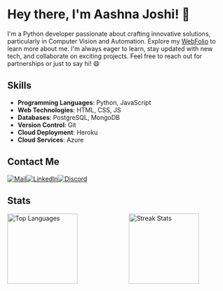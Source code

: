 # Hey there, I'm Aashna Joshi! 👋
I'm a Python developer passionate about crafting innovative solutions, particularly in Computer Vision and Automation. Explore my [WebFolio](https://aashnajoshi.github.io/Webfolio/) to learn more about me. 
I'm always eager to learn, stay updated with new tech, and collaborate on exciting projects. Feel free to reach out for partnerships or just to say hi! 😄

## Skills
- **Programming Languages**: Python, JavaScript
- **Web Technologies**: HTML, CSS, JS
- **Databases**: PostgreSQL, MongoDB
- **Version Control**: Git
- **Cloud Deployment**: Heroku
- **Cloud Services**: Azure
  
## Contact Me
[![Mail](https://img.icons8.com/?size=50&id=P7UIlhbpWzZm&format=png&color=000000)](mailto:aashna.joshi03@gmail.com)[![LinkedIn](https://img.icons8.com/?size=50&id=xuvGCOXi8Wyg&format=png&color=000000)](https://www.linkedin.com/in/aashnajoshi/)[![Discord](https://img.icons8.com/?size=45&id=YETjxBcCFpfB&format=png&color=000000)](https://discord.com/users/790711856687480852)

## Stats
<div style="display: flex; flex-wrap: wrap; justify-content: space-between; width: 100%; gap: 20px;">
    <img src="https://github-readme-stats.vercel.app/api/top-langs?username=aashnajoshi&show_icons=true&locale=en&layout=compact" alt="Top Languages" style="flex: 1; min-width: 200px; max-width: 45%; height: 10rem;"/>
    <img src="https://github-readme-streak-stats.herokuapp.com/?user=aashnajoshi&theme=default&hide_border=true" alt="Streak Stats" style="flex: 1; min-width: 200px; max-width: 45%; height: 10rem;"/>
</div>
